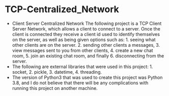 # TCP-Centralized_Network
* Client Server Centralized Network
The following project is a TCP Client Server Network, which allows a client to connect to a server. Once the client is connected they receive a client id used to identify themselves on the server, as well as being given options such as: 1. seeing what other clients are on the server. 2. sending other clients a messages, 3. view messages sent to you from other clients, 4. create a new chat room, 5. join an existing chat room, and finally 6. disconnecting from the server.
* The following are external libraries that were used in this project: 1. socket, 2. pickle, 3. datetime, 4. threading.
* The version of Python3 that was used to create this project was Python 3.8, and I do not believe that there will be any complications with running this project on another machine.

